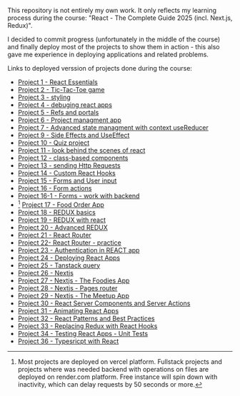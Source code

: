 This repository is not entirely my own work. It only reflects my learning process during the course: "React - The Complete Guide 2025 (incl. Next.js, Redux)".

I decided to commit progress (unfortunately in the middle of the course) and finally deploy most of the projects to show them in action - this also gave me experience in deploying applications and related problems.

Links to deployed verssion of projects done during the course:

- [Project 1 - React Essentials](https://react-course-project-1-gray.vercel.app/)
- [Project 2 - Tic-Tac-Toe game](https://react-course-project-2-plum.vercel.app/)
- [Project 3 - styling](https://react-course-chi-five.vercel.app/)
- [Project 4 - debuging react apps](https://react-course-project-4.vercel.app/)
- [Project 5 - Refs and portals](https://react-course-project-5.vercel.app/)
- [Project 6 - Project managment app](https://react-course-project-6.vercel.app/)
- [Project 7 - Advanced state managment with context useReducer](https://react-course-project-7.vercel.app/)
- [Project 9 - Side Effects and UseEffect](https://react-course-project-9.vercel.app/)
- [Project 10 - Quiz project](https://react-course-olive.vercel.app/)
- [Project 11 - look behind the scenes of react](https://react-course-project-11.vercel.app/)
- [Project 12 - class-based components](https://react-course-project-12.vercel.app/)
- [Project 13 - sending Http Requests](https://react-coure-project-13-frontend-6la7gtks7.vercel.app/)
- [Project 14 - Custom React Hooks](https://react-course-project-14-frontend.vercel.app/)
- [Project 15 - Forms and User input](https://react-course-project-15.vercel.app/)
- [Project 16 - Form actions](https://react-course-project-16.vercel.app/)
- [Project 16-1 - Forms - work with backend](https://react-course-project-16-1-frontend.vercel.app/)
- [^1] [Project 17 - Food Order App](https://react-course-project-17.vercel.app/)
- [Project 18 - REDUX basics]()
- [Project 19 - REDUX with react]()
- [Project 20 - Advanced REDUX]()
- [Project 21 - React Router]()
- [Project 22- React Router - practice]()
- [Project 23 - Authentication in REACT app]()
- [Project 24 - Deploying React Apps]()
- [Project 25 - Tanstack query]()
- [Project 26 - Nextjs]()
- [Project 27 - Nextjs - The Foodies App]()
- [Project 28 - Nextjs - Pages router]()
- [Project 29 - Nextjs - The Meetup App](https://react-course-project-29.vercel.app/)
- [Project 30 - React Server Components and Server Actions]()
- [Project 31 - Animating React Apps]()
- [Project 32 - React Patterns and Best Practices]()
- [Project 33 - Replacing Redux with React Hooks]()
- [Project 34 - Testing React Apps - Unit Tests]()
- [Project 36 - Typesricpt with React]()

[^1]:Most projects are deployed on vercel platform.
 Fullstack projects and projects where was needed backend with operations on files are deployed on render.com platform. Free instance will spin down with inactivity, which can delay requests by 50 seconds or more.
